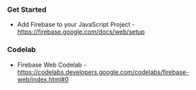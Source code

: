 ### Get Started

- Add Firebase to your JavaScript Project -  
https://firebase.google.com/docs/web/setup

### Codelab

- Firebase Web Codelab -  
https://codelabs.developers.google.com/codelabs/firebase-web/index.html#0

